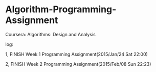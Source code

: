 # Algorithm-Programming-Assignment
Coursera: Algorithms: Design and Analysis

log:

1, FINISH Week 1 Programming Assignment(2015/Jan/24 Sat 22:00)

2, FINISH Week 2 Programming Assignment(2015/Feb/08 Sun 22:23)



